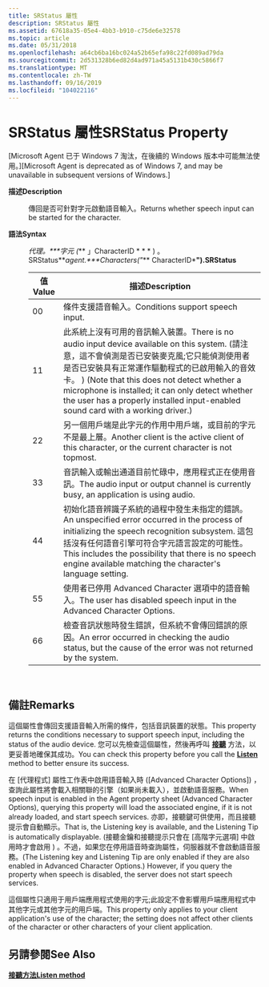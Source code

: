 ```yaml
---
title: SRStatus 屬性
description: SRStatus 屬性
ms.assetid: 67618a35-05e4-4bb3-b910-c75de6e32578
ms.topic: article
ms.date: 05/31/2018
ms.openlocfilehash: a64cb6ba16bc024a52b65efa98c22fd089ad79da
ms.sourcegitcommit: 2d531328b6ed82d4ad971a45a5131b430c5866f7
ms.translationtype: MT
ms.contentlocale: zh-TW
ms.lasthandoff: 09/16/2019
ms.locfileid: "104022116"
---
```

# <a name="srstatus-property"></a><span data-ttu-id="2d7a2-103">SRStatus 屬性</span><span class="sxs-lookup"><span data-stu-id="2d7a2-103">SRStatus Property</span></span>

<span data-ttu-id="2d7a2-104">\[Microsoft Agent 已于 Windows 7 淘汰，在後續的 Windows 版本中可能無法使用。\]</span><span class="sxs-lookup"><span data-stu-id="2d7a2-104">\[Microsoft Agent is deprecated as of Windows 7, and may be unavailable in subsequent versions of Windows.\]</span></span>

<dl> <dt>

<span data-ttu-id="2d7a2-105"><span id="Description"></span><span id="description"></span><span id="DESCRIPTION"></span>**描述**</span><span class="sxs-lookup"><span data-stu-id="2d7a2-105"><span id="Description"></span><span id="description"></span><span id="DESCRIPTION"></span>**Description**</span></span>
</dt> <dd>

<span data-ttu-id="2d7a2-106">傳回是否可針對字元啟動語音輸入。</span><span class="sxs-lookup"><span data-stu-id="2d7a2-106">Returns whether speech input can be started for the character.</span></span>

</dd> <dt>

<span data-ttu-id="2d7a2-107"><span id="Syntax"></span><span id="syntax"></span><span id="SYNTAX"></span>**語法**</span><span class="sxs-lookup"><span data-stu-id="2d7a2-107"><span id="Syntax"></span><span id="syntax"></span><span id="SYNTAX"></span>**Syntax**</span></span>
</dt> <dd>

<span data-ttu-id="2d7a2-108">*代理。\*\*\*字元 (*\*\* 」CharacterID \* \* \* ) 。SRStatus\*\*</span><span class="sxs-lookup"><span data-stu-id="2d7a2-108">*agent.\*\*\*Characters("*\*\* CharacterID\***").SRStatus**</span></span>



| <span data-ttu-id="2d7a2-109">值</span><span class="sxs-lookup"><span data-stu-id="2d7a2-109">Value</span></span> | <span data-ttu-id="2d7a2-110">描述</span><span class="sxs-lookup"><span data-stu-id="2d7a2-110">Description</span></span>                                                                                                                                                                                                                               |
|-------|-------------------------------------------------------------------------------------------------------------------------------------------------------------------------------------------------------------------------------------------|
| <span data-ttu-id="2d7a2-111">0</span><span class="sxs-lookup"><span data-stu-id="2d7a2-111">0</span></span>     | <span data-ttu-id="2d7a2-112">條件支援語音輸入。</span><span class="sxs-lookup"><span data-stu-id="2d7a2-112">Conditions support speech input.</span></span>                                                                                                                                                                                                          |
| <span data-ttu-id="2d7a2-113">1</span><span class="sxs-lookup"><span data-stu-id="2d7a2-113">1</span></span>     | <span data-ttu-id="2d7a2-114">此系統上沒有可用的音訊輸入裝置。</span><span class="sxs-lookup"><span data-stu-id="2d7a2-114">There is no audio input device available on this system.</span></span> <span data-ttu-id="2d7a2-115"> (請注意，這不會偵測是否已安裝麥克風;它只能偵測使用者是否已安裝具有正常運作驅動程式的已啟用輸入的音效卡。 ) </span><span class="sxs-lookup"><span data-stu-id="2d7a2-115">(Note that this does not detect whether a microphone is installed; it can only detect whether the user has a properly installed input-enabled sound card with a working driver.)</span></span> |
| <span data-ttu-id="2d7a2-116">2</span><span class="sxs-lookup"><span data-stu-id="2d7a2-116">2</span></span>     | <span data-ttu-id="2d7a2-117">另一個用戶端是此字元的作用中用戶端，或目前的字元不是最上層。</span><span class="sxs-lookup"><span data-stu-id="2d7a2-117">Another client is the active client of this character, or the current character is not topmost.</span></span>                                                                                                                                           |
| <span data-ttu-id="2d7a2-118">3</span><span class="sxs-lookup"><span data-stu-id="2d7a2-118">3</span></span>     | <span data-ttu-id="2d7a2-119">音訊輸入或輸出通道目前忙碌中，應用程式正在使用音訊。</span><span class="sxs-lookup"><span data-stu-id="2d7a2-119">The audio input or output channel is currently busy, an application is using audio.</span></span>                                                                                                                                                       |
| <span data-ttu-id="2d7a2-120">4</span><span class="sxs-lookup"><span data-stu-id="2d7a2-120">4</span></span>     | <span data-ttu-id="2d7a2-121">初始化語音辨識子系統的過程中發生未指定的錯誤。</span><span class="sxs-lookup"><span data-stu-id="2d7a2-121">An unspecified error occurred in the process of initializing the speech recognition subsystem.</span></span> <span data-ttu-id="2d7a2-122">這包括沒有任何語音引擎可符合字元語言設定的可能性。</span><span class="sxs-lookup"><span data-stu-id="2d7a2-122">This includes the possibility that there is no speech engine available matching the character's language setting.</span></span>                          |
| <span data-ttu-id="2d7a2-123">5</span><span class="sxs-lookup"><span data-stu-id="2d7a2-123">5</span></span>     | <span data-ttu-id="2d7a2-124">使用者已停用 Advanced Character 選項中的語音輸入。</span><span class="sxs-lookup"><span data-stu-id="2d7a2-124">The user has disabled speech input in the Advanced Character Options.</span></span>                                                                                                                                                                     |
| <span data-ttu-id="2d7a2-125">6</span><span class="sxs-lookup"><span data-stu-id="2d7a2-125">6</span></span>     | <span data-ttu-id="2d7a2-126">檢查音訊狀態時發生錯誤，但系統不會傳回錯誤的原因。</span><span class="sxs-lookup"><span data-stu-id="2d7a2-126">An error occurred in checking the audio status, but the cause of the error was not returned by the system.</span></span>                                                                                                                                |



 

</dd> </dl>

## <a name="remarks"></a><span data-ttu-id="2d7a2-127">備註</span><span class="sxs-lookup"><span data-stu-id="2d7a2-127">Remarks</span></span>

<span data-ttu-id="2d7a2-128">這個屬性會傳回支援語音輸入所需的條件，包括音訊裝置的狀態。</span><span class="sxs-lookup"><span data-stu-id="2d7a2-128">This property returns the conditions necessary to support speech input, including the status of the audio device.</span></span> <span data-ttu-id="2d7a2-129">您可以先檢查這個屬性，然後再呼叫 [**接聽**](listen-method.md) 方法，以更妥善地確保其成功。</span><span class="sxs-lookup"><span data-stu-id="2d7a2-129">You can check this property before you call the [**Listen**](listen-method.md) method to better ensure its success.</span></span>

<span data-ttu-id="2d7a2-130">在 [代理程式] 屬性工作表中啟用語音輸入時 ([Advanced Character Options]) ，查詢此屬性將會載入相關聯的引擎（如果尚未載入），並啟動語音服務。</span><span class="sxs-lookup"><span data-stu-id="2d7a2-130">When speech input is enabled in the Agent property sheet (Advanced Character Options), querying this property will load the associated engine, if it is not already loaded, and start speech services.</span></span> <span data-ttu-id="2d7a2-131">亦即，接聽鍵可供使用，而且接聽提示會自動顯示。</span><span class="sxs-lookup"><span data-stu-id="2d7a2-131">That is, the Listening key is available, and the Listening Tip is automatically displayable.</span></span> <span data-ttu-id="2d7a2-132"> (接聽金鑰和接聽提示只會在 [高階字元選項] 中啟用時才會啟用 ) 。不過，如果您在停用語音時查詢屬性，伺服器就不會啟動語音服務。</span><span class="sxs-lookup"><span data-stu-id="2d7a2-132">(The Listening key and Listening Tip are only enabled if they are also enabled in Advanced Character Options.) However, if you query the property when speech is disabled, the server does not start speech services.</span></span>

<span data-ttu-id="2d7a2-133">這個屬性只適用于用戶端應用程式使用的字元;此設定不會影響用戶端應用程式中其他字元或其他字元的用戶端。</span><span class="sxs-lookup"><span data-stu-id="2d7a2-133">This property only applies to your client application's use of the character; the setting does not affect other clients of the character or other characters of your client application.</span></span>

## <a name="see-also"></a><span data-ttu-id="2d7a2-134">另請參閱</span><span class="sxs-lookup"><span data-stu-id="2d7a2-134">See Also</span></span>

[<span data-ttu-id="2d7a2-135">**接聽方法**</span><span class="sxs-lookup"><span data-stu-id="2d7a2-135">**Listen method**</span></span>](listen-method.md)


 

 




